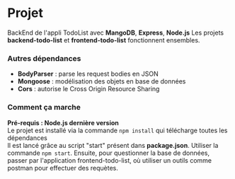 # Projet
BackEnd de l'appli TodoList avec **MangoDB**, **Express**, **Node.js**
Les projets **backend-todo-list** et **frontend-todo-list** fonctionnent ensembles.

### Autres dépendances
- **BodyParser** : parse les request bodies en JSON
- **Mongoose** : modélisation des objets en base de données
- **Cors** : autorise le Cross Origin Resource Sharing

### Comment ça marche
**Pré-requis : Node.js dernière version**  
Le projet est installé via la commande `npm install` 
qui télécharge toutes les dépendances  
Il est lancé grâce au script "start" présent dans **package.json**. Utiliser la commande `npm start`.
Ensuite, pour questionner la base de données, passer par l'application frontend-todo-list, où utiliser un outils comme postman pour effectuer des requètes.
